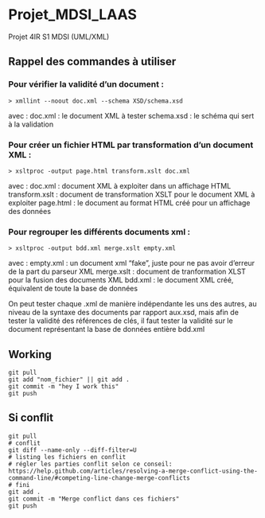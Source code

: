 # Projet_MDSI_LAAS
Projet 4IR S1 MDSI (UML/XML) 

## Rappel des commandes à utiliser

### Pour vérifier la validité d’un document :
```
> xmllint --noout doc.xml --schema XSD/schema.xsd
```
avec :
doc.xml : le document XML à tester
schema.xsd : le schéma qui sert à la validation


### Pour créer un fichier HTML par transformation d’un document XML :
```
> xsltproc -output page.html transform.xslt doc.xml
```
avec :
doc.xml : document XML à exploiter dans un affichage HTML
transform.xslt : document de transformation XSLT pour le document XML à exploiter
page.html : le document au format HTML créé pour un affichage des données


### Pour regrouper les différents documents xml : 
```
> xsltproc -output bdd.xml merge.xslt empty.xml
```
avec : 
empty.xml : un document xml “fake”, juste pour ne pas avoir d’erreur de la part du parseur XML
merge.xslt : document de tranformation XLST pour la fusion des documents XML
bdd.xml : le document XML créé, équivalent de toute la base de données


On peut tester chaque .xml de manière indépendante les uns des autres, au niveau de la syntaxe des documents par rapport aux.xsd, mais afin de tester la validité des références de clés, il faut tester la validité sur le document représentant la base de données entière bdd.xml

## Working
```
git pull
git add "nom_fichier" || git add .
git commit -m "hey I work this"
git push
```

## Si conflit
```
git pull
# conflit
git diff --name-only --diff-filter=U
# listing les fichiers en conflit
# régler les parties conflit selon ce conseil: https://help.github.com/articles/resolving-a-merge-conflict-using-the-command-line/#competing-line-change-merge-conflicts
# fini
git add .
git commit -m "Merge conflict dans ces fichiers"
git push
```
